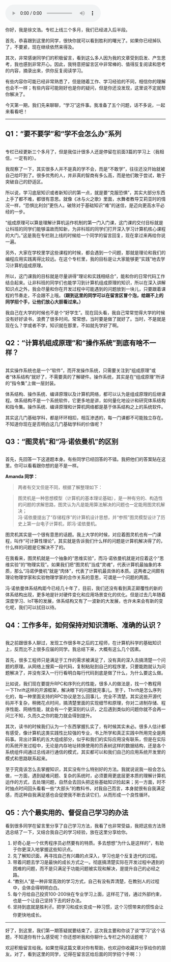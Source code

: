 <audio title="FAQ第一期 _ 学与不学，知识就在那里，不如就先学好了" src="https://static001.geekbang.org/resource/audio/2a/ac/2a45be1da8f9df3257bd95e7b25418ac.mp3" controls="controls"></audio> 
<p>你好，我是徐文浩。专栏上线三个多月，我们已经进入后半段。</p><p>首先，恭喜跟到这里的同学，很快你就可以看到胜利的曙光了。如果你已经掉队了，不要紧，现在继续依然来得及。</p><p>其次，非常感谢同学们的积极留言，看到这么多人因为我的文章受到启发、产生思考，我也感到非常开心。因此，我特意把留言区中非常棒的、值得反复阅读和思考的内容，摘录出来，供你反复阅读学习。</p><p>有些内容你可能已经非常熟悉了，但是随着工作、学习经验的不同，相信你的理解也会不一样；有些内容可能刚好也是你的疑问，但是你还没发现，这里说不定就帮你解决了。</p><p>今天第一期，我们先来聊聊，“学习”这件事。我准备了五个问题，话不多说，一起来看看吧！</p><hr></hr><h2>Q1：“要不要学”和“学不会怎么办”系列</h2><p><img src="https://static001.geekbang.org/resource/image/eb/86/eba537e71418f1af3ddedcd7940f4386.jpeg" alt=""></p><p>专栏已经更新三个多月了，但是我估计很多人还是停留在前面3篇的学习上（我相信，一定有的）。</p><p>我观察了一下，其实很多人并不是真的学不会，而是“不敢学”，往往还没开始就被自己给吓到了。很多优秀的人，并非真的智商有多么高，而是他们敢于尝试，敢于突破自己的舒适区。</p><p>所以说，学习底层知识或者新知识的第一点，就是要“克服恐惧”，其实大部分东西上手了都不难，都很有意思。就像《冰与火之歌》里面，水舞者教导艾莉亚时的情况一样，“恐惧比利剑”更伤人。破除对于基础知识“难”的迷信，是迈向更高水平必经的一步。</p><!-- [[[read_end]]] --><p>“组成原理可以算是理解计算机运作机制的第一门入门课，这门课的交付目标就是让科班的同学们能够温故而知新，为非科班的同学们打开深入学习计算机核心课程的大门。”这是我在专栏刚上线的时候给一个同学的留言回复，现在拿过来再给你说一遍。</p><p>另外，大家在学校里学这些课程的时候，都会遇到一个问题，那就是理论和我们的编程应用实践离得比较远。在这个专栏里，我的目标是让大家能够更“实践”地去学习计算机组成原理。</p><p>所以，这门课我的目标就是尽量讲得“理论和实践相结合”，能和你的日常代码工作结合起来。让非科班的同学们也能学习到计算机组成原理的知识，所以在深入讲解知识点之外，我会尽量和你在开发过程中可能遇到的问题放到一块儿，只要跟着课程的节奏走，不会跟不上哦。<strong>（跟到这里的同学可以在留言区冒个泡，给跟不上的同学招个手，让他们放心大胆看过来。）</strong></p><p>我自己在大学的时候也不是个“好学生”。现在回头看，我自己常常觉得大学的时候没有好好读书，浪费了很多时间。常常想，当时要是做了就好了。当时，不是就是现在么？学或者不学，知识就在那里，不如就先学好了啊。</p><h2>Q2：“计算机组成原理”和“操作系统”到底有啥不一样？</h2><p><img src="https://static001.geekbang.org/resource/image/d4/6b/d4a64cf654218cf992c6cf621356ee6b.png" alt=""></p><p>其实操作系统也是一个“软件”，而开发操作系统，只需要关注到“组成原理”或者“体系结构”就好了，不需要真的了解硬件。操作系统，其实是在“组成原理”所讲的“指令集”上做一层封装。</p><p>体系结构、操作系统、编译原理以及计算机网络，都可以认为是组成原理的后继课程。体系结构不是一个系统软件，它更多地是讲，如何量化地设计和研究体系结构和指令集。操作系统、编译原理和计算机网络都是基于体系结构之上的系统软件。</p><p>其实这几门基础学科，都是环环相扣，相互渗透的，每一门课都不可能独立存在。不知道你现在是否明白这几门基础学科的价值呢？</p><h2>Q3：“图灵机”和“冯·诺依曼机”的区别</h2><p><img src="https://static001.geekbang.org/resource/image/ce/dd/ce241278076f71c81a78812de51114dd.jpg" alt=""></p><p>首先，先回答一下这道题本身。有些同学已经回答的不错。我把他们的答案贴在这里。你可以看看跟你想的是不是一样。</p><p><strong><span class="orange">Amanda</span> 同学：</strong></p><blockquote>
<p>两者有交叉但是不同，根据了解整理如下：</p>
</blockquote><blockquote>
<p>图灵机是一种思想模型（计算机的基本理论基础），是一种有穷的、构造性的问题的求解思路，图灵认为凡是能用算法解决的问题也一定能用图灵机解决；<br>
冯·诺依曼提出了“存储程序”的计算机设计思想，并“参照”图灵模型设计了历史上第一台电子计算机，即冯·诺依曼机。</p>
</blockquote><p>图灵机其实是一个很有意思的话题。我上大学的时候，对应着图灵机也有一门课程，叫作“可计算性理论”，其实就是告诉我们什么样的问题是计算机解决得了的，什么样的问题是它解决不了的。</p><p>在我看来，图灵机就是一个抽象的“思维实验”，而冯·诺依曼机就是对应着这个“思维实验”的“物理实现”。如果我们把“图灵机”当成“灵魂”，代表计算机最抽象的本质，那么“冯诺伊曼机”就是“肉体”，代表了计算机最具体的本质。这两者之间颇有理论物理学家和实验物理学家的合作关系的意思，可谓是一个问题的两面。</p><p>冯·诺依曼体系结构距今已经几十年了，目前，我们还没有看到真正颠覆性的新的体系结构出现，更多地是针对硬件变化和应用场景变化的优化。但是过去几年随着深度学习、IoT等的发展，体系结构又有了一波新的大发展，也许未来会有新的变化呢，我们可以拭目以待。</p><h2>Q4：工作多年，如何保持对知识清晰、准确的认识？</h2><p><img src="https://static001.geekbang.org/resource/image/fa/05/fafe82142456949c5e1e670efe102705.png" alt=""></p><p>我之前跟很多人聊过，发现工作很多年之后的工程师，在计算机科学的基础知识上，反而比不上很多应届的同学。我总结下来，大概有这么几个因素。</p><p>首先，很多工程师只是满足于工作的需求被满足了，没有真的深入去搞清楚一个问题的原理。从网络上搜索一段代码，复制粘贴到自己的程序里，只要能跑就认为问题解决了，并没有深入一行行看明白每行代码到底是做了什么，为什么要这么做。</p><p>比如说，我们现在要提升RPC和序列化的性能，很多人的做法是，找一个教程用一下Thrift这样的开源框架，解决眼下的问题就完事儿。至于，Thrift是怎么序列化的，每一种里面支持的RPC协议是怎么回事儿，完全不清楚。其实这些开源代码并不复杂，稍微花点时间，搞清楚里面的实现细节和原理，你对二进制存储、程序性能、网络性能，就会有一个更深刻的认识，之后遇到类似的问题你就不会再一问三不知，久而久之你的能力就会得到提升。</p><p>其次，读书的时候我们认为一个东西掌握扎实了，有时候其实未必。很多人估计都有感受，像计算机这类实践性比较强的专业，书上所学和真正实践中所用完全是两码事。背出计算机的五大组成部分，似乎和我们的实际应用没有联系，但是在实际的系统开发过程中，无论是内存地址转换使用的页表树这样的数据结构，还是各个系统组件间通过总线进行通信的模式，其实都可以和我们自己的应用系统开发里的模式和思路联系起来。</p><p>至于究竟该怎么去掌握知识，其实没有什么特别好的方法。我就说说我一般会怎么做，一方面，遇到疑难问题、复杂的系统时，必须要用更底层更本质的理解计算机运作的方式，去处理问题，自然会去回头把这些基础知识捡起来；另一方面，时不时抽点时间回头看看一些“大部头”的教科书，对我自己而言，本身就很有自我满足感，而这种自我满足感也会促使我不断去读它们，从而形成一个良性循环。</p><h2>Q5：六个最实用的、督促自己学习的办法</h2><p>看到很多同学在留言里分享了自己学习方法，我看了也非常受益，我把这些方法筛选总结了一下，又结合我自己的学习经验，放在这里分享给你。</p><ol>
<li>好奇心是一个优秀程序员必然要有的特质。多去想想“为什么是这样的”，有助于你更深入地掌握这些知识点。</li>
<li>先了解知识面，再寻找自己有兴趣的点深入，学习也是个反复迭代的过程。</li>
<li>带着问题去学习是最快的成长方式之一。彻底搞清楚实际在开发过程中遇到的困难的问题，而不是只满足于功能问题被实现和解决，是提升自己的必经之路。</li>
<li>“教别人”是一种非常高效的学习方式，自己有没有弄清楚，在教别人的过程中，会体会得明明白白。</li>
<li>每个月给自己投资100-200块在专业学习上面，这样花了钱，通过外部约束，也是一个让自己坚持下去的好办法。</li>
<li>坚持到底就是胜利✌️。把学习和成长变成一种习惯，这个习惯带来的惯性会让你更快地成长。</li>
</ol><hr></hr><p>好了，到这里，我们第一期答疑就要结束了。这次我主要和你谈了谈“学习”这个话题，不知道你有什么感受呢？你还想听我和你聊什么专栏之外的话题呢？</p><p>欢迎积极留言给我。如果觉得这篇文章对你有帮助，也欢迎你收藏并分享给你的朋友。对了，看到这里的同学，记得在留言区给后面的同学招个手啊：）</p><p></p>